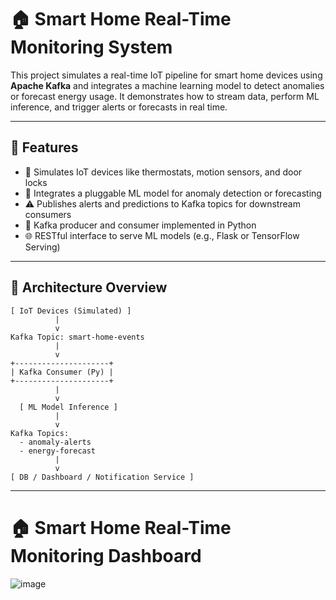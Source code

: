 # 🏠 Smart Home Real-Time Monitoring System

This project simulates a real-time IoT pipeline for smart home devices using **Apache Kafka** and integrates a machine learning model to detect anomalies or forecast energy usage. It demonstrates how to stream data, perform ML inference, and trigger alerts or forecasts in real time.

---

## 📌 Features

- 📡 Simulates IoT devices like thermostats, motion sensors, and door locks
- 🧠 Integrates a pluggable ML model for anomaly detection or forecasting
- ⚠️ Publishes alerts and predictions to Kafka topics for downstream consumers
- 🔄 Kafka producer and consumer implemented in Python
- 🌐 RESTful interface to serve ML models (e.g., Flask or TensorFlow Serving)

---

## 🧱 Architecture Overview

```text
[ IoT Devices (Simulated) ]
          |
          v
Kafka Topic: smart-home-events
          |
          v
+---------------------+
| Kafka Consumer (Py) |
+---------------------+
          |
          v
  [ ML Model Inference ]
          |
          v
Kafka Topics:
  - anomaly-alerts
  - energy-forecast
          |
          v
[ DB / Dashboard / Notification Service ]
```
---

# 🏠 Smart Home Real-Time Monitoring Dashboard

![image](https://github.com/user-attachments/assets/8d886741-b9dc-4666-8e61-208c118b3769)
